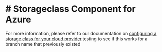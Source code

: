 # # Storageclass Component for Azure

For more information, please refer to our documentation on [configuring a storage class for your cloud provider](http://localhost:5080/admin/deploy/kubernetes/configure#configure-a-storage-class).testing to see if this works for a branch name that previously existed
